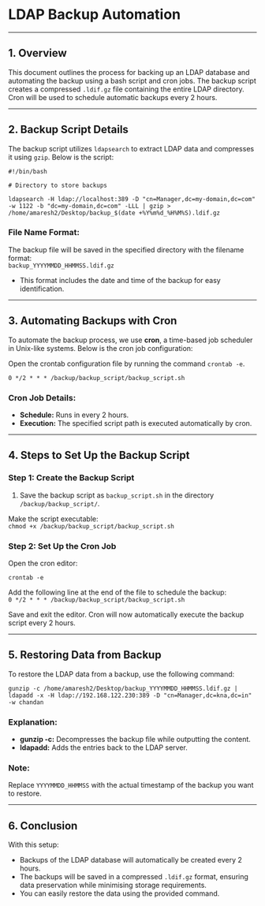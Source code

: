 # **LDAP Backup Automation**

---

## **1\. Overview**

This document outlines the process for backing up an LDAP database and automating the backup using a bash script and cron jobs. The backup script creates a compressed `.ldif.gz` file containing the entire LDAP directory. Cron will be used to schedule automatic backups every 2 hours.

---

## **2\. Backup Script Details**

The backup script utilizes `ldapsearch` to extract LDAP data and compresses it using `gzip`. Below is the script:

`#!/bin/bash`

`# Directory to store backups`

`ldapsearch -H ldap://localhost:389 -D "cn=Manager,dc=my-domain,dc=com" -w 1122 -b "dc=my-domain,dc=com" -LLL | gzip > /home/amaresh2/Desktop/backup_$(date +%Y%m%d_%H%M%S).ldif.gz`

### **File Name Format:**

The backup file will be saved in the specified directory with the filename format:  
`backup_YYYYMMDD_HHMMSS.ldif.gz`

* This format includes the date and time of the backup for easy identification.

---

## **3\. Automating Backups with Cron**

To automate the backup process, we use **cron**, a time-based job scheduler in Unix-like systems. Below is the cron job configuration:

Open the crontab configuration file by running the command `crontab -e`.

`0 */2 * * * /backup/backup_script/backup_script.sh`

### **Cron Job Details:**

* **Schedule:** Runs in every 2 hours.  
* **Execution:** The specified script path is executed automatically by cron.

---

## **4\. Steps to Set Up the Backup Script**

### **Step 1: Create the Backup Script**

1. Save the backup script as `backup_script.sh` in the directory `/backup/backup_script/`.

Make the script executable:  
`chmod +x /backup/backup_script/backup_script.sh`

### **Step 2: Set Up the Cron Job**

Open the cron editor:

`crontab -e`

Add the following line at the end of the file to schedule the backup:  
`0 */2 * * * /backup/backup_script/backup_script.sh`

Save and exit the editor. Cron will now automatically execute the backup script every 2 hours.

---

## **5\. Restoring Data from Backup**

To restore the LDAP data from a backup, use the following command:

`gunzip -c /home/amaresh2/Desktop/backup_YYYYMMDD_HHMMSS.ldif.gz | ldapadd -x -H ldap://192.168.122.230:389 -D "cn=Manager,dc=kna,dc=in" -w chandan`

### **Explanation:**

* **gunzip \-c:** Decompresses the backup file while outputting the content.  
* **ldapadd:** Adds the entries back to the LDAP server.

### **Note:**

Replace `YYYYMMDD_HHMMSS` with the actual timestamp of the backup you want to restore.

---

## **6\. Conclusion**

With this setup:

* Backups of the LDAP database will automatically be created every 2 hours.  
* The backups will be saved in a compressed `.ldif.gz` format, ensuring data preservation while minimising storage requirements.  
* You can easily restore the data using the provided command.
